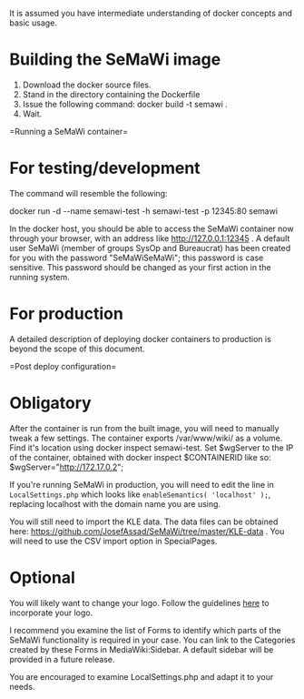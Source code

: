 It is assumed you have intermediate understanding of docker concepts and basic usage.

Building the SeMaWi image
=========================

1. Download the docker source files.
2. Stand in the directory containing the Dockerfile
3. Issue the following command: docker build -t semawi .
4. Wait.

=Running a SeMaWi container=

For testing/development
=======================

The command will resemble the following:

docker run -d --name semawi-test -h semawi-test -p 12345:80 semawi

In the docker host, you should be able to access the SeMaWi container now through your browser, with an address like http://127.0.0.1:12345 . A default user SeMaWi (member of groups SysOp and Bureaucrat) has been created for you with the password "SeMaWiSeMaWi"; this password is case sensitive. This password should be changed as your first action in the running system.

For production
==============

A detailed description of deploying docker containers to production is beyond the scope of this document.

=Post deploy configuration=

Obligatory
==========

After the container is run from the built image, you will need to manually tweak a few settings. The container exports /var/www/wiki/ as a volume. Find it's location using docker inspect semawi-test. Set $wgServer to the IP of the container, obtained with docker inspect $CONTAINERID like so: $wgServer="http://172.17.0.2";

If you're running SeMaWi in production, you will need to edit the line in `LocalSettings.php` which looks like `enableSemantics( 'localhost' );`, replacing localhost with the domain name you are using.

You will still need to import the KLE data. The data files can be obtained here: https://github.com/JosefAssad/SeMaWi/tree/master/KLE-data . You will need to use the CSV import option in SpecialPages.

Optional
========

You will likely want to change your logo. Follow the guidelines [here](https://www.mediawiki.org/wiki/Manual:$wgLogo) to incorporate your logo.

I recommend you examine the list of Forms to identify which parts of the SeMaWi functionality is required in your case. You can link to the Categories created by these Forms in MediaWiki:Sidebar. A default sidebar will be provided in a future release.

You are encouraged to examine LocalSettings.php and adapt it to your needs.

